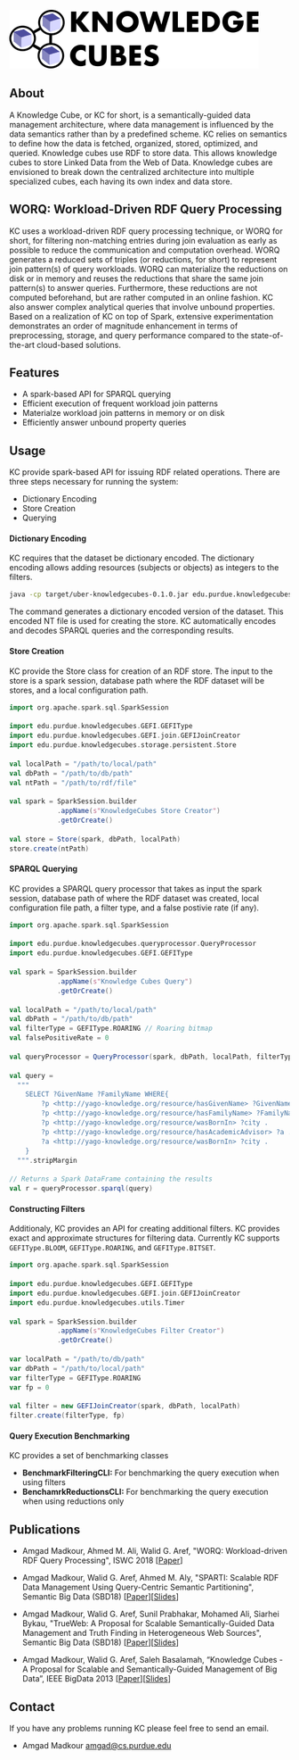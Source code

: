 ![KNOWLEDGECUBES_LOGO](src/main/resources/logo-svg.png)

## About

A Knowledge Cube, or KC for short, is a semantically-guided data management architecture, where data management is influenced by the data semantics rather than by a predefined scheme. KC relies on semantics to define how the data is fetched, organized, stored, optimized, and queried. Knowledge cubes use RDF to store data. This allows knowledge cubes to store Linked Data from the Web of Data. Knowledge cubes are envisioned to break down the centralized architecture into multiple specialized cubes, each having its own index and data store.


## WORQ: Workload-Driven RDF Query Processing

KC uses a workload-driven RDF query processing technique, or WORQ for short, for filtering non-matching entries during join evaluation as early as possible to reduce the communication and computation overhead. WORQ generates a reduced sets of triples (or reductions, for short) to represent join pattern(s) of query workloads. WORQ can materialize the reductions on disk or in memory and reuses the reductions that share the same join pattern(s) to answer queries. Furthermore, these reductions are not computed beforehand, but are rather computed in an online fashion. KC also answer complex analytical queries that involve unbound properties. Based on a realization of KC on top of Spark, extensive experimentation demonstrates an order of magnitude enhancement in terms of preprocessing, storage, and query performance compared to the state-of-the-art cloud-based solutions.

## Features

* A spark-based API for SPARQL querying
* Efficient execution of frequent workload join patterns
* Materialze workload join patterns in memory or on disk
* Efficiently answer unbound property queries

## Usage

KC provide spark-based API for issuing RDF related operations. There are three steps necessary for running the system: 

* Dictionary Encoding
* Store Creation
* Querying

#### Dictionary Encoding 

KC requires that the dataset be dictionary encoded. The dictionary encoding allows adding resources (subjects or objects) as integers to the filters. 

```bash
java -cp target/uber-knowledgecubes-0.1.0.jar edu.purdue.knowledgecubes.DictionaryEncoderCLI -i [NT File] -o [Output File] -l [Local Path for the new store] -s space
```

The command generates a dictionary encoded version of the dataset. This encoded NT file is used for creating the store. KC automatically encodes and decodes SPARQL queries and the corresponding results. 

#### Store Creation

KC provide the Store class for creation of an RDF store. The input to the store is a spark session, database path where the RDF dataset will be stores, and a local configuration path.

```scala
import org.apache.spark.sql.SparkSession

import edu.purdue.knowledgecubes.GEFI.GEFIType
import edu.purdue.knowledgecubes.GEFI.join.GEFIJoinCreator
import edu.purdue.knowledgecubes.storage.persistent.Store

val localPath = "/path/to/local/path"
val dbPath = "/path/to/db/path"
val ntPath = "/path/to/rdf/file"

val spark = SparkSession.builder
            .appName(s"KnowledgeCubes Store Creator")
            .getOrCreate()

val store = Store(spark, dbPath, localPath)
store.create(ntPath)
```

#### SPARQL Querying

KC provides a SPARQL query processor that takes as input the spark session, database path of where the RDF dataset was created, local configuration file path, a filter type, and a false postivie rate (if any).

```scala
import org.apache.spark.sql.SparkSession

import edu.purdue.knowledgecubes.queryprocessor.QueryProcessor
import edu.purdue.knowledgecubes.GEFI.GEFIType

val spark = SparkSession.builder
            .appName(s"Knowledge Cubes Query")
            .getOrCreate()

val localPath = "/path/to/local/path"
val dbPath = "/path/to/db/path"
val filterType = GEFIType.ROARING // Roaring bitmap
val falsePositiveRate = 0

val queryProcessor = QueryProcessor(spark, dbPath, localPath, filterType, falsePositiveRate)

val query =
  """
    SELECT ?GivenName ?FamilyName WHERE{
        ?p <http://yago-knowledge.org/resource/hasGivenName> ?GivenName . 
        ?p <http://yago-knowledge.org/resource/hasFamilyName> ?FamilyName . 
        ?p <http://yago-knowledge.org/resource/wasBornIn> ?city . 
        ?p <http://yago-knowledge.org/resource/hasAcademicAdvisor> ?a .
        ?a <http://yago-knowledge.org/resource/wasBornIn> ?city .
    }
  """.stripMargin

// Returns a Spark DataFrame containing the results
val r = queryProcessor.sparql(query)

```

#### Constructing Filters

Additionaly, KC provides an API for creating additional filters. KC provides exact and approximate structures for filtering data. Currently KC supports ```GEFIType.BLOOM```, ```GEFIType.ROARING```, and ```GEFIType.BITSET```.

```scala
import org.apache.spark.sql.SparkSession

import edu.purdue.knowledgecubes.GEFI.GEFIType
import edu.purdue.knowledgecubes.GEFI.join.GEFIJoinCreator
import edu.purdue.knowledgecubes.utils.Timer

val spark = SparkSession.builder
            .appName(s"KnowledgeCubes Filter Creator")
            .getOrCreate()
            
var localPath = "/path/to/db/path"
var dbPath = "/path/to/local/path"
var filterType = GEFIType.ROARING
var fp = 0

val filter = new GEFIJoinCreator(spark, dbPath, localPath)
filter.create(filterType, fp)
```

#### Query Execution Benchmarking

KC provides a set of benchmarking classes

* **BenchmarkFilteringCLI:** For benchmarking the query execution when using filters
* **BenchamrkReductionsCLI:** For benchmarking the query execution when using reductions only

    
## Publications

* Amgad Madkour, Ahmed M. Ali, Walid G. Aref, "WORQ: Workload-driven RDF Query Processing", ISWC 2018 [[Paper](https://amgadmadkour.github.io/files/papers/worq.pdf)]

* Amgad Madkour, Walid G. Aref, Ahmed M. Aly, "SPARTI: Scalable RDF Data Management Using Query-Centric Semantic Partitioning", Semantic Big Data (SBD18) [[Paper](https://amgadmadkour.github.io/files/papers/sparti.pdf)][[Slides](https://amgadmadkour.github.io/files/presentations/SPARTI-SBD2018.pdf)]

* Amgad Madkour, Walid G. Aref, Sunil Prabhakar, Mohamed Ali, Siarhei Bykau, "TrueWeb: A Proposal for Scalable Semantically-Guided Data Management and Truth Finding in Heterogeneous Web Sources", Semantic Big Data (SBD18) [[Paper](https://amgadmadkour.github.io/files/papers/trueweb.pdf)][[Slides](https://amgadmadkour.github.io/files/presentations/TrueWeb-SBD2018.pdf)]

* Amgad Madkour, Walid G. Aref, Saleh Basalamah, “Knowledge Cubes - A Proposal for Scalable and Semantically-Guided Management of Big Data”, IEEE BigData 2013 [[Paper](https://amgadmadkour.github.io/files/papers/bigdata2013.pdf)][[Slides](https://amgadmadkour.github.io/files/presentations/KnowledgeCubes.pdf)]

## Contact

If you have any problems running KC please feel free to send an email. 

* Amgad Madkour <amgad@cs.purdue.edu>